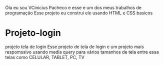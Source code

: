 Óla eu sou VCinicius Pacheco e esse e um dos meus trabalhos de programação 
Esse projeto eu construi ele usando HTML e CSS basicos
# Projeto-login
projeto tela de login
Esse projeto de tela de login e um projeto mais respomssivo usando media query para vários tamanhos de tela 
entre essa telas como CELULAR, TABLET, PC, TV 
